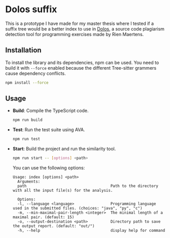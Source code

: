 # Dolos suffix

This is a prototype I have made for my master thesis where I tested if a suffix tree would be a better index to use in [Dolos](https://github.com/dodona-edu/dolos), a source code plagiarism detection tool for programming exercises made by Rien Maertens.

## Installation

To install the library and its dependencies, npm can be used. You need to build it with `--force` enabled because the different Tree-sitter grammers cause dependency conflicts.

```bash
npm install --force
```

## Usage

- **Build**: Compile the TypeScript code.
  ```bash
  npm run build
  ```
- **Test**: Run the test suite using AVA.
  ```bash
  npm run test
  ```
- **Start**: Build the project and run the similarity tool.
  ```bash
  npm run start -- [options] <path> 
  ```
  You can use the following options:
  ```
  Usage: index [options] <path>
    Arguments:
    path                                     Path to the directory with all the input file(s) for the analysis.
    
    Options:
    -l, --language <language>                Programming language used in the submitted files. (choices: "java", "py", "c")
    -m, --min-maximal-pair-length <integer>  The minimal length of a maximal pair. (default: 15)
    -o, --output-destination <path>          Directory path to save the output report. (default: "out/")
    -h, --help                               display help for command

  ```

